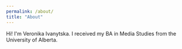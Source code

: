 ```yaml
---
permalink: /about/
title: "About"
---
```


Hi! I'm Veronika Ivanytska. I received my BA in Media Studies from the University of Alberta.
